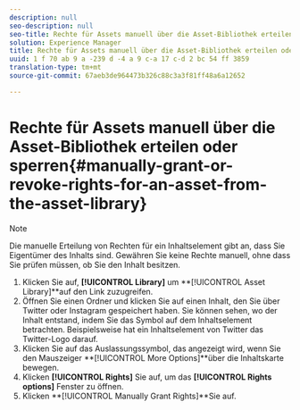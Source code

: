 ```yaml
---
description: null
seo-description: null
seo-title: Rechte für Assets manuell über die Asset-Bibliothek erteilen oder sperren
solution: Experience Manager
title: Rechte für Assets manuell über die Asset-Bibliothek erteilen oder sperren
uuid: 1 f 70 ab 9 a -239 d -4 a 9 c-a 17 c-d 2 bc 54 ff 3859
translation-type: tm+mt
source-git-commit: 67aeb3de964473b326c88c3a3f81ff48a6a12652

---
```



# Rechte für Assets manuell über die Asset-Bibliothek erteilen oder sperren{#manually-grant-or-revoke-rights-for-an-asset-from-the-asset-library}

>[!NOTE]
>
>Die manuelle Erteilung von Rechten für ein Inhaltselement gibt an, dass Sie Eigentümer des Inhalts sind. Gewähren Sie keine Rechte manuell, ohne dass Sie prüfen müssen, ob Sie den Inhalt besitzen.

1. Klicken Sie auf, **[!UICONTROL Library]** um **[!UICONTROL Asset Library]**auf den Link zuzugreifen.
1. Öffnen Sie einen Ordner und klicken Sie auf einen Inhalt, den Sie über Twitter oder Instagram gespeichert haben. Sie können sehen, wo der Inhalt entstand, indem Sie das Symbol auf dem Inhaltselement betrachten. Beispielsweise hat ein Inhaltselement von Twitter das Twitter-Logo darauf.
1. Klicken Sie auf das Auslassungssymbol, das angezeigt wird, wenn Sie den Mauszeiger **[!UICONTROL More Options]**über die Inhaltskarte bewegen.
1. Klicken **[!UICONTROL Rights]** Sie auf, um das **[!UICONTROL Rights options]** Fenster zu öffnen.
1. Klicken **[!UICONTROL Manually Grant Rights]**Sie auf.
